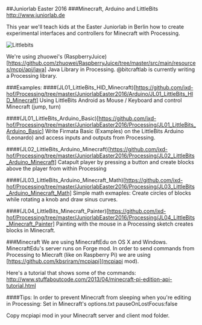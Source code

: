 ##Juniorlab Easter 2016
###Minecraft, Arduino and LittleBits
http://www.juniorlab.de

This year we'll teach kids at the Easter Juniorlab in Berlin how to create experimental interfaces and controllers for Minecraft with Processing.

![Littlebits](http://ixd-hof.de/wp-content/uploads/2016/03/LittleBits_Minecraft_500.jpg)

We're using zhuowei's (RaspberryJuice)[https://github.com/zhuowei/RaspberryJuice/tree/master/src/main/resources/mcpi/api/java] Java Library in Processing. @bitcraftlab is currently writing a Processing library.

###Examples:
####(JL01_LittleBits_HID_Minecraft)[https://github.com/ixd-hof/Processing/tree/master/JuniorlabEaster2016/Arduino/JL01_LittleBits_HID_Minecraft]
Using LittleBits Android as Mouse / Keyboard and control Minecraft (jump, turn)

####(JL01_LittleBits_Arduino_Basic)[https://github.com/ixd-hof/Processing/tree/master/JuniorlabEaster2016/Processing/JL01_LittleBits_Arduino_Basic]
Write Firmata Basic (Examples) on the LittleBits Arduino (Leonardo) and access inputs and outputs from Processing.

####(JL02_LittleBits_Arduino_Minecraft)[https://github.com/ixd-hof/Processing/tree/master/JuniorlabEaster2016/Processing/JL02_LittleBits_Arduino_Minecraft]
Catapult player by pressing a button and create blocks above the player from within Processing

####(JL03_LittleBits_Arduino_Minecraft_Math)[https://github.com/ixd-hof/Processing/tree/master/JuniorlabEaster2016/Processing/JL03_LittleBits_Arduino_Minecraft_Math]
Simple math exmaples: Create circles of blocks while rotating a knob and draw sinus curves.

####(JL04_LittleBits_Minecraft_Painter)[https://github.com/ixd-hof/Processing/tree/master/JuniorlabEaster2016/Processing/JL04_LittleBits_Minecraft_Painter]
Painting with the mouse in a Processing sketch creates blocks in Minecraft.


###Minecraft
We are using MinecraftEdu on OS X and Windows. MinecraftEdu's server runs on Forge mod. In order to send commands from Processing to Miecraft (like on Raspberry Pi) we are using [https://github.com/kbsriram/mcpiapi](mcpiapi mod).

Here's a tutorial that shows some of the commands:
http://www.stuffaboutcode.com/2013/04/minecraft-pi-edition-api-tutorial.html

####Tips:
In order to prevent Minecraft from sleeping when you're editing in Processing:
Set in Minecraft's options.txt pauseOnLostFocus:false

Copy mcpiapi mod in your Minecraft server and client mod folder.
